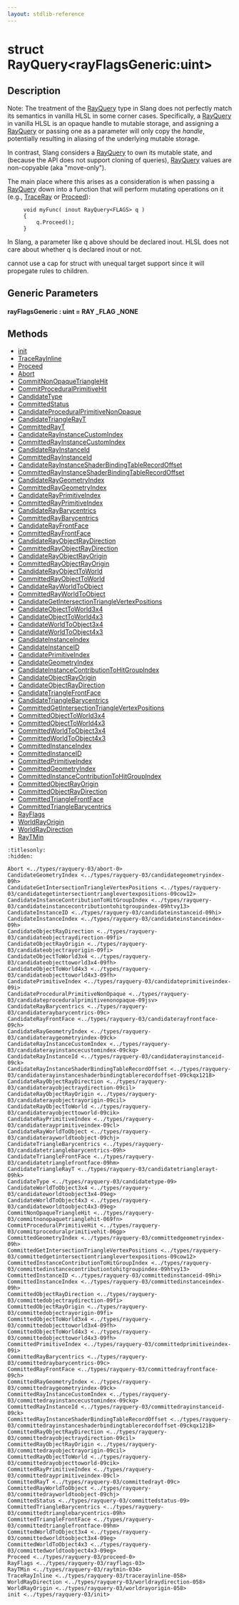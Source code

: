 ```yaml
---
layout: stdlib-reference
---
```


# struct RayQuery\<rayFlagsGeneric:uint\>

## Description

Note: The treatment of the <span class='code'><a href="index.html" class="code_type">RayQuery</a></span> type in Slang does not
perfectly match its semantics in vanilla HLSL in some corner
cases. Specifically, a <span class='code'><a href="index.html" class="code_type">RayQuery</a></span> in vanilla HLSL is an
opaque handle to mutable storage, and assigning a <span class='code'><a href="index.html" class="code_type">RayQuery</a></span>
or passing one as a parameter will only copy the *handle*,
potentially resulting in aliasing of the underlying mutable
storage.

In contrast, Slang considers a <span class='code'><a href="index.html" class="code_type">RayQuery</a></span> to own its mutable
state, and (because the API does not support cloning of queries),
<span class='code'><a href="index.html" class="code_type">RayQuery</a></span> values are non-copyable (aka "move-only").

The main place where this arises as a consideration is when
passing a <span class='code'><a href="index.html" class="code_type">RayQuery</a></span> down into a function that will perform
mutating operations on it (e.g., <span class='code'><a href="../../global-decls/traceray-05.html">TraceRay</a></span> or <span class='code'><a href="proceed-0.html">Proceed</a></span>):
```
     void myFunc( inout RayQuery<FLAGS> q )
     {
         q.Proceed();
     }
```
In Slang, a parameter like <span class='code'>q</span> above should be declared <span class='code'><span class="code_keyword">inout</span></span>.
HLSL does not care about whether <span class='code'>q</span> is declared <span class='code'><span class="code_keyword">inout</span></span> or not.

cannot use a cap for struct with unequal target support
since it will propegate rules to children.


## Generic Parameters

####  <a id="decl-rayFlagsGeneric"></a>rayFlagsGeneric  : uint = RAY \_FLAG \_NONE

## Methods

* [init](init.html)
* [TraceRayInline](tracerayinline-058.html)
* [Proceed](proceed-0.html)
* [Abort](abort-0.html)
* [CommitNonOpaqueTriangleHit](commitnonopaquetrianglehit-069fn.html)
* [CommitProceduralPrimitiveHit](commitproceduralprimitivehit-06gp.html)
* [CandidateType](candidatetype-09.html)
* [CommittedStatus](committedstatus-09.html)
* [CandidateProceduralPrimitiveNonOpaque](candidateproceduralprimitivenonopaque-09jsv.html)
* [CandidateTriangleRayT](candidatetrianglerayt-09hk.html)
* [CommittedRayT](committedrayt-09c.html)
* [CandidateRayInstanceCustomIndex](candidaterayinstancecustomindex-09ckq.html)
* [CommittedRayInstanceCustomIndex](committedrayinstancecustomindex-09ckq.html)
* [CandidateRayInstanceId](candidaterayinstanceid-09ck.html)
* [CommittedRayInstanceId](committedrayinstanceid-09ck.html)
* [CandidateRayInstanceShaderBindingTableRecordOffset](candidaterayinstanceshaderbindingtablerecordoffset-09ckqx1218.html)
* [CommittedRayInstanceShaderBindingTableRecordOffset](committedrayinstanceshaderbindingtablerecordoffset-09ckqx1218.html)
* [CandidateRayGeometryIndex](candidateraygeometryindex-09ck.html)
* [CommittedRayGeometryIndex](committedraygeometryindex-09ck.html)
* [CandidateRayPrimitiveIndex](candidaterayprimitiveindex-09cl.html)
* [CommittedRayPrimitiveIndex](committedrayprimitiveindex-09cl.html)
* [CandidateRayBarycentrics](candidateraybarycentrics-09c.html)
* [CommittedRayBarycentrics](committedraybarycentrics-09c.html)
* [CandidateRayFrontFace](candidaterayfrontface-09ch.html)
* [CommittedRayFrontFace](committedrayfrontface-09ch.html)
* [CandidateRayObjectRayDirection](candidaterayobjectraydirection-09cil.html)
* [CommittedRayObjectRayDirection](committedrayobjectraydirection-09cil.html)
* [CandidateRayObjectRayOrigin](candidaterayobjectrayorigin-09cil.html)
* [CommittedRayObjectRayOrigin](committedrayobjectrayorigin-09cil.html)
* [CandidateRayObjectToWorld](candidaterayobjecttoworld-09cik.html)
* [CommittedRayObjectToWorld](committedrayobjecttoworld-09cik.html)
* [CandidateRayWorldToObject](candidaterayworldtoobject-09chj.html)
* [CommittedRayWorldToObject](committedrayworldtoobject-09chj.html)
* [CandidateGetIntersectionTriangleVertexPositions](candidategetintersectiontrianglevertexpositions-09cow12.html)
* [CandidateObjectToWorld3x4](candidateobjecttoworld3x4-09fh.html)
* [CandidateObjectToWorld4x3](candidateobjecttoworld4x3-09fh.html)
* [CandidateWorldToObject3x4](candidateworldtoobject3x4-09eg.html)
* [CandidateWorldToObject4x3](candidateworldtoobject4x3-09eg.html)
* [CandidateInstanceIndex](candidateinstanceindex-09h.html)
* [CandidateInstanceID](candidateinstanceid-09hi.html)
* [CandidatePrimitiveIndex](candidateprimitiveindex-09i.html)
* [CandidateGeometryIndex](candidategeometryindex-09h.html)
* [CandidateInstanceContributionToHitGroupIndex](candidateinstancecontributiontohitgroupindex-09htvy13.html)
* [CandidateObjectRayOrigin](candidateobjectrayorigin-09fi.html)
* [CandidateObjectRayDirection](candidateobjectraydirection-09fi.html)
* [CandidateTriangleFrontFace](candidatetrianglefrontface-09hm.html)
* [CandidateTriangleBarycentrics](candidatetrianglebarycentrics-09h.html)
* [CommittedGetIntersectionTriangleVertexPositions](committedgetintersectiontrianglevertexpositions-09cow12.html)
* [CommittedObjectToWorld3x4](committedobjecttoworld3x4-09fh.html)
* [CommittedObjectToWorld4x3](committedobjecttoworld4x3-09fh.html)
* [CommittedWorldToObject3x4](committedworldtoobject3x4-09eg.html)
* [CommittedWorldToObject4x3](committedworldtoobject4x3-09eg.html)
* [CommittedInstanceIndex](committedinstanceindex-09h.html)
* [CommittedInstanceID](committedinstanceid-09hi.html)
* [CommittedPrimitiveIndex](committedprimitiveindex-09i.html)
* [CommittedGeometryIndex](committedgeometryindex-09h.html)
* [CommittedInstanceContributionToHitGroupIndex](committedinstancecontributiontohitgroupindex-09htvy13.html)
* [CommittedObjectRayOrigin](committedobjectrayorigin-09fi.html)
* [CommittedObjectRayDirection](committedobjectraydirection-09fi.html)
* [CommittedTriangleFrontFace](committedtrianglefrontface-09hm.html)
* [CommittedTriangleBarycentrics](committedtrianglebarycentrics-09h.html)
* [RayFlags](rayflags-03.html)
* [WorldRayOrigin](worldrayorigin-058.html)
* [WorldRayDirection](worldraydirection-058.html)
* [RayTMin](raytmin-034.html)


```{toctree}
:titlesonly:
:hidden:

Abort <../types/rayquery-03/abort-0>
CandidateGeometryIndex <../types/rayquery-03/candidategeometryindex-09h>
CandidateGetIntersectionTriangleVertexPositions <../types/rayquery-03/candidategetintersectiontrianglevertexpositions-09cow12>
CandidateInstanceContributionToHitGroupIndex <../types/rayquery-03/candidateinstancecontributiontohitgroupindex-09htvy13>
CandidateInstanceID <../types/rayquery-03/candidateinstanceid-09hi>
CandidateInstanceIndex <../types/rayquery-03/candidateinstanceindex-09h>
CandidateObjectRayDirection <../types/rayquery-03/candidateobjectraydirection-09fi>
CandidateObjectRayOrigin <../types/rayquery-03/candidateobjectrayorigin-09fi>
CandidateObjectToWorld3x4 <../types/rayquery-03/candidateobjecttoworld3x4-09fh>
CandidateObjectToWorld4x3 <../types/rayquery-03/candidateobjecttoworld4x3-09fh>
CandidatePrimitiveIndex <../types/rayquery-03/candidateprimitiveindex-09i>
CandidateProceduralPrimitiveNonOpaque <../types/rayquery-03/candidateproceduralprimitivenonopaque-09jsv>
CandidateRayBarycentrics <../types/rayquery-03/candidateraybarycentrics-09c>
CandidateRayFrontFace <../types/rayquery-03/candidaterayfrontface-09ch>
CandidateRayGeometryIndex <../types/rayquery-03/candidateraygeometryindex-09ck>
CandidateRayInstanceCustomIndex <../types/rayquery-03/candidaterayinstancecustomindex-09ckq>
CandidateRayInstanceId <../types/rayquery-03/candidaterayinstanceid-09ck>
CandidateRayInstanceShaderBindingTableRecordOffset <../types/rayquery-03/candidaterayinstanceshaderbindingtablerecordoffset-09ckqx1218>
CandidateRayObjectRayDirection <../types/rayquery-03/candidaterayobjectraydirection-09cil>
CandidateRayObjectRayOrigin <../types/rayquery-03/candidaterayobjectrayorigin-09cil>
CandidateRayObjectToWorld <../types/rayquery-03/candidaterayobjecttoworld-09cik>
CandidateRayPrimitiveIndex <../types/rayquery-03/candidaterayprimitiveindex-09cl>
CandidateRayWorldToObject <../types/rayquery-03/candidaterayworldtoobject-09chj>
CandidateTriangleBarycentrics <../types/rayquery-03/candidatetrianglebarycentrics-09h>
CandidateTriangleFrontFace <../types/rayquery-03/candidatetrianglefrontface-09hm>
CandidateTriangleRayT <../types/rayquery-03/candidatetrianglerayt-09hk>
CandidateType <../types/rayquery-03/candidatetype-09>
CandidateWorldToObject3x4 <../types/rayquery-03/candidateworldtoobject3x4-09eg>
CandidateWorldToObject4x3 <../types/rayquery-03/candidateworldtoobject4x3-09eg>
CommitNonOpaqueTriangleHit <../types/rayquery-03/commitnonopaquetrianglehit-069fn>
CommitProceduralPrimitiveHit <../types/rayquery-03/commitproceduralprimitivehit-06gp>
CommittedGeometryIndex <../types/rayquery-03/committedgeometryindex-09h>
CommittedGetIntersectionTriangleVertexPositions <../types/rayquery-03/committedgetintersectiontrianglevertexpositions-09cow12>
CommittedInstanceContributionToHitGroupIndex <../types/rayquery-03/committedinstancecontributiontohitgroupindex-09htvy13>
CommittedInstanceID <../types/rayquery-03/committedinstanceid-09hi>
CommittedInstanceIndex <../types/rayquery-03/committedinstanceindex-09h>
CommittedObjectRayDirection <../types/rayquery-03/committedobjectraydirection-09fi>
CommittedObjectRayOrigin <../types/rayquery-03/committedobjectrayorigin-09fi>
CommittedObjectToWorld3x4 <../types/rayquery-03/committedobjecttoworld3x4-09fh>
CommittedObjectToWorld4x3 <../types/rayquery-03/committedobjecttoworld4x3-09fh>
CommittedPrimitiveIndex <../types/rayquery-03/committedprimitiveindex-09i>
CommittedRayBarycentrics <../types/rayquery-03/committedraybarycentrics-09c>
CommittedRayFrontFace <../types/rayquery-03/committedrayfrontface-09ch>
CommittedRayGeometryIndex <../types/rayquery-03/committedraygeometryindex-09ck>
CommittedRayInstanceCustomIndex <../types/rayquery-03/committedrayinstancecustomindex-09ckq>
CommittedRayInstanceId <../types/rayquery-03/committedrayinstanceid-09ck>
CommittedRayInstanceShaderBindingTableRecordOffset <../types/rayquery-03/committedrayinstanceshaderbindingtablerecordoffset-09ckqx1218>
CommittedRayObjectRayDirection <../types/rayquery-03/committedrayobjectraydirection-09cil>
CommittedRayObjectRayOrigin <../types/rayquery-03/committedrayobjectrayorigin-09cil>
CommittedRayObjectToWorld <../types/rayquery-03/committedrayobjecttoworld-09cik>
CommittedRayPrimitiveIndex <../types/rayquery-03/committedrayprimitiveindex-09cl>
CommittedRayT <../types/rayquery-03/committedrayt-09c>
CommittedRayWorldToObject <../types/rayquery-03/committedrayworldtoobject-09chj>
CommittedStatus <../types/rayquery-03/committedstatus-09>
CommittedTriangleBarycentrics <../types/rayquery-03/committedtrianglebarycentrics-09h>
CommittedTriangleFrontFace <../types/rayquery-03/committedtrianglefrontface-09hm>
CommittedWorldToObject3x4 <../types/rayquery-03/committedworldtoobject3x4-09eg>
CommittedWorldToObject4x3 <../types/rayquery-03/committedworldtoobject4x3-09eg>
Proceed <../types/rayquery-03/proceed-0>
RayFlags <../types/rayquery-03/rayflags-03>
RayTMin <../types/rayquery-03/raytmin-034>
TraceRayInline <../types/rayquery-03/tracerayinline-058>
WorldRayDirection <../types/rayquery-03/worldraydirection-058>
WorldRayOrigin <../types/rayquery-03/worldrayorigin-058>
init <../types/rayquery-03/init>
```
